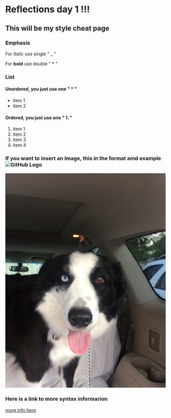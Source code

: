 # Reflections day 1 !!!

## This will be my style cheat page 


### Emphasis
For _Italic_ use single " _ "

For **bold** use double " * "

### List
#### Unordered, you just use one " * "
* item 1
* item 2

#### Ordered, you just use one " 1. "
1. item 1
1. item 2
1. item 3
1. item 4

### If you want to insert an Image, this in the format amd example ![GitHub Logo](/images/logo.png)
![callie](Callie4.jpeg)

### Here is a link to more syntax informarion

[more info here ](https://help.github.com/en/github/writing-on-github/basic-writing-and-formatting-syntax#links)
